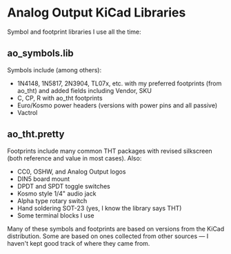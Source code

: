 # Analog Output KiCad Libraries

Symbol and footprint libraries I use all the time:

## ao_symbols.lib

Symbols include (among others):

* 1N4148, 1N5817, 2N3904, TL07x, etc. with my preferred footprints (from ao_tht) and added fields including Vendor, SKU
* C, CP, R with ao_tht footprints
* Euro/Kosmo power headers (versions with power pins and all passive)
* Vactrol

## ao_tht.pretty

Footprints include many common THT packages with revised silkscreen (both reference and value in most cases). Also:

* CC0, OSHW, and Analog Output logos
* DIN5 board mount
* DPDT and SPDT toggle switches
* Kosmo style 1/4" audio jack
* Alpha type rotary switch
* Hand soldering SOT-23 (yes, I know the library says THT)
* Some terminal blocks I use

Many of these symbols and footprints are based on versions from the KiCad distribution. Some are based on ones collected from other sources — I haven't kept good track of where they came from.
